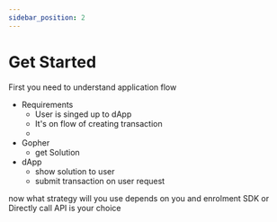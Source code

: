 ```yaml
---
sidebar_position: 2
---
```


# Get Started

First you need to understand application flow

* Requirements
  * User is singed up to dApp
  * It's on flow of creating transaction
  * 
* Gopher
  * get Solution
* dApp
  * show solution to user
  * submit transaction on user request

now what strategy will you use depends on you and enrolment SDK or Directly call API is your choice
